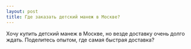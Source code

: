 ```yaml
---
layout: post 
title: Где заказать детский манеж в Москве? 
--- 
```

Хочу купить детский манеж в Москве, но везде доставку очень долго ждать. Поделитесь опытом, где самая быстрая доставка?